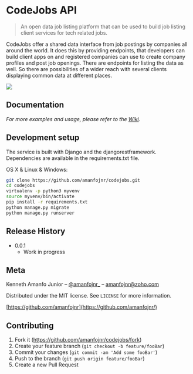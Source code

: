 # CodeJobs API
> An open data job listing platform that can be used to build job listing client services for tech related jobs.



CodeJobs offer a shared data interface from job postings by companies all around the world. It does this by providing endpoints, that developers can build client apps on and registered companies can use to create company profiles and post job openings. There are endpoints for listing the data as well. So there are possibilities of a wider reach with several clients displaying common data at different places.

![](https://s8.postimg.org/ltcyl7tgl/codelabs.png)


## Documentation
_For more examples and usage, please refer to the [Wiki][wiki]._

## Development setup

The service is built with Django and the djangorestframework. Dependencies are available in the requirements.txt file.

OS X & Linux & Windows:

```sh
git clone https://github.com/amanfojnr/codejobs.git
cd codejobs
virtualenv -p python3 myvenv
source myvenv/bin/activate
pip install -r requirements.txt
python manage.py migrate
python manage.py runserver
```


## Release History

* 0.0.1
    * Work in progress

## Meta

Kenneth Amanfo Junior – [@amanfojnr_](https://twitter.com/amanfojnr_) – amanfojnr@zoho.com

Distributed under the MIT  license. See ``LICENSE`` for more information.

[https://github.com/amanfojnr](https://github.com/amanfojnr/)

## Contributing

1. Fork it (<https://github.com/amanfojnr/codejobs/fork>)
2. Create your feature branch (`git checkout -b feature/fooBar`)
3. Commit your changes (`git commit -am 'Add some fooBar'`)
4. Push to the branch (`git push origin feature/fooBar`)
5. Create a new Pull Request

<!-- Markdown link & img dfn's -->
[npm-image]: https://img.shields.io/npm/v/datadog-metrics.svg?style=flat-square
[npm-url]: https://npmjs.org/package/datadog-metrics
[npm-downloads]: https://img.shields.io/npm/dm/datadog-metrics.svg?style=flat-square
[travis-image]: https://img.shields.io/travis/dbader/node-datadog-metrics/master.svg?style=flat-square
[travis-url]: https://travis-ci.org/dbader/node-datadog-metrics
[wiki]: https://github.com/amanfojnr/codejobs/wiki